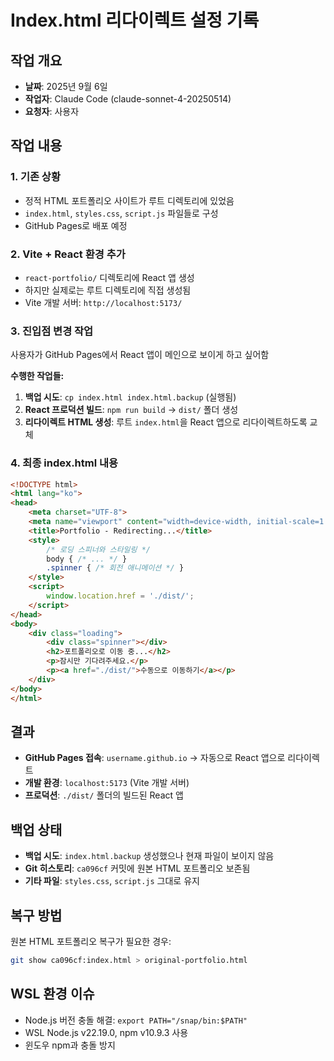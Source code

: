 # Index.html 리다이렉트 설정 기록

## 작업 개요
- **날짜**: 2025년 9월 6일
- **작업자**: Claude Code (claude-sonnet-4-20250514)
- **요청자**: 사용자

## 작업 내용

### 1. 기존 상황
- 정적 HTML 포트폴리오 사이트가 루트 디렉토리에 있었음
- `index.html`, `styles.css`, `script.js` 파일들로 구성
- GitHub Pages로 배포 예정

### 2. Vite + React 환경 추가
- `react-portfolio/` 디렉토리에 React 앱 생성
- 하지만 실제로는 루트 디렉토리에 직접 생성됨
- Vite 개발 서버: `http://localhost:5173/`

### 3. 진입점 변경 작업
사용자가 GitHub Pages에서 React 앱이 메인으로 보이게 하고 싶어함

**수행한 작업들:**
1. **백업 시도**: `cp index.html index.html.backup` (실행됨)
2. **React 프로덕션 빌드**: `npm run build` → `dist/` 폴더 생성
3. **리다이렉트 HTML 생성**: 루트 `index.html`을 React 앱으로 리다이렉트하도록 교체

### 4. 최종 index.html 내용
```html
<!DOCTYPE html>
<html lang="ko">
<head>
    <meta charset="UTF-8">
    <meta name="viewport" content="width=device-width, initial-scale=1.0">
    <title>Portfolio - Redirecting...</title>
    <style>
        /* 로딩 스피너와 스타일링 */
        body { /* ... */ }
        .spinner { /* 회전 애니메이션 */ }
    </style>
    <script>
        window.location.href = './dist/';
    </script>
</head>
<body>
    <div class="loading">
        <div class="spinner"></div>
        <h2>포트폴리오로 이동 중...</h2>
        <p>잠시만 기다려주세요.</p>
        <p><a href="./dist/">수동으로 이동하기</a></p>
    </div>
</body>
</html>
```

## 결과
- **GitHub Pages 접속**: `username.github.io` → 자동으로 React 앱으로 리다이렉트
- **개발 환경**: `localhost:5173` (Vite 개발 서버)
- **프로덕션**: `./dist/` 폴더의 빌드된 React 앱

## 백업 상태
- **백업 시도**: `index.html.backup` 생성했으나 현재 파일이 보이지 않음
- **Git 히스토리**: `ca096cf` 커밋에 원본 HTML 포트폴리오 보존됨
- **기타 파일**: `styles.css`, `script.js` 그대로 유지

## 복구 방법
원본 HTML 포트폴리오 복구가 필요한 경우:
```bash
git show ca096cf:index.html > original-portfolio.html
```

## WSL 환경 이슈
- Node.js 버전 충돌 해결: `export PATH="/snap/bin:$PATH"`
- WSL Node.js v22.19.0, npm v10.9.3 사용
- 윈도우 npm과 충돌 방지